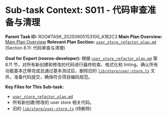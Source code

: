 # Sub-task Context: S011 - 代码审查准备与清理

**Parent Task ID:** ROO#TASK_20250605153100_A1B2C3
**Main Plan Overview:** [Main Plan Overview](../../../plans/ROO#TASK_20250605153100_A1B2C3_plan_overview.md)
**Relevant Plan Section:** [`user_store_refactor_plan.md`](../../../../user_store_refactor_plan.md:241) (Section 8.11: 代码审查与清理)

**Goal for Expert (rooroo-developer):**
根据 [`user_store_refactor_plan.md`](../../../../user_store_refactor_plan.md:241) 第 8.11 节，对所有新创建和修改的代码进行最终检查、格式化和 linting。确认所有功能基本迁移完成且通过基本测试后，删除旧的 [`lib/store/user-store.ts`](../../../../lib/store/user-store.ts:1) 文件。准备代码提交，确保符合项目编码规范。

**Key Files for This Sub-task:**
*   [`user_store_refactor_plan.md`](../../../../user_store_refactor_plan.md)
*   所有新创建/修改的 user store 相关代码。
*   旧的 [`lib/store/user-store.ts`](../../../../lib/store/user-store.ts) (待删除)